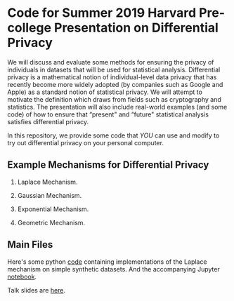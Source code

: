 Code for Summer 2019 Harvard Pre-college Presentation on Differential Privacy
=============================================================================

We will discuss and evaluate some methods for ensuring the privacy
of individuals in datasets that will be used for statistical analysis.
Differential privacy is a mathematical notion of individual-level data privacy that has
recently become more widely adopted (by companies such as Google and Apple) as a standard
notion of statistical privacy. We will attempt to motivate the definition which draws from
fields such as cryptography and statistics. The presentation will also include real-world examples
(and some code) of how to ensure that “present" and “future" statistical analysis satisfies
differential privacy.

In this repository, we provide some code that *YOU* can use and modify to try out differential privacy
on your personal computer.

Example Mechanisms for Differential Privacy
-------------------------------------------

1. Laplace Mechanism.

2. Gaussian Mechanism.

3. Exponential Mechanism.

4. Geometric Mechanism.

Main Files
----------

Here's some python [code](https://github.com/alabid/pre_college_2019/blob/master/code/laplace.py)
containing implementations of the Laplace mechanism on simple synthetic datasets.
And the accompanying Jupyter [notebook](https://github.com/alabid/pre_college_2019/blob/master/code/Laplace.ipynb).

Talk slides are [here](https://github.com/alabid/pre_college_2019/blob/master/slides.pdf).
